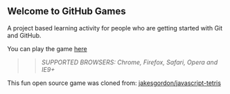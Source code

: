 ## Welcome to GitHub Games

A project based learning activity for people who are getting started with Git and GitHub.

You can play the game [here](https://seligz.github.io/github-games/)

>> _*SUPPORTED BROWSERS*: Chrome, Firefox, Safari, Opera and IE9+_

This fun open source game was cloned from: [jakesgordon/javascript-tetris](https://github.com/jakesgordon/javascript-tetris)
